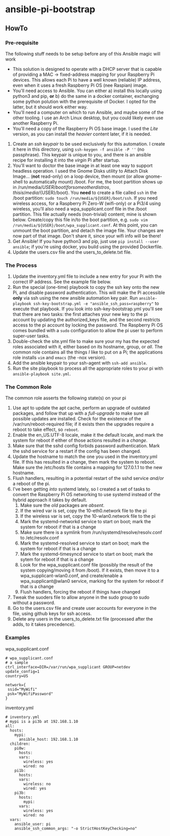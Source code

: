 # ansible-pi-bootstrap

## HowTo

### Pre-requisite

The following stuff needs to be setup before any of this Ansible magic will work

* This solution is designed to operate with a DHCP server that is capable of providing a MAC -> fixed-address mapping for your Raspberry Pi devices. This allows each Pi to have a well known (reliable) IP address, even when it uses a fresh Raspberry Pi OS (nee Raspian) image.
* You'll need access to Ansible. You can either a) install this locally using python3 and pip, **or** b) do the same in a docker container, exchanging some python polution with the prerequisite of Docker. I opted for the latter, but it should work either way.
* You'll need a computer on which to run Ansible, and maybe some of the other tooling. I use an Arch Linux desktop, but you could likely even use another Raspberry Pi.
* You'll need a copy of the Raspberry Pi OS base image. I used the *Lite* version, as you can install the *heavier* content later, if it is needed.

1. Create an *ssh keypair* to be used exclusively for this automation. I create it here in this directory, using `ssh-keygen -f ansible -P ''` (no passphrase). This keypair is unique to you, and there is an ansible recipe for installing it into the *virgin* Pi after startup.
2. You'll want to doctor the base image in at least one way to support headless operation. I used the Gnome Disks utility to Attach Disk Image... (**not** read-only) on a loop device, then mount (or allow gnome-shell to automatically mount) /boot. For me, the boot partition shows up in /run/media/${USER}/boot (for some other distros, this is /media/${USER}/boot). You **need** to create a file called `ssh` in the /boot partition: `sudo touch /run/media/${USER}/boot/ssh`. If you need wireless access, for a Raspberry Pi Zero-W (wifi-only) or a Pi3/4 using wireless, you'll also need a wpa_supplicant.conf file in the /boot partition. This file actually needs (non-trivial) content; mine is shown below. Create/copy this file in/to the boot partition, e.g. `sudo vim /run/media/${USER}/boot/wpa_supplicant.conf`. At this point, you can unmount the boot partition, and detach the image file. Your changes are now part of that image. Don't share it, since your wifi info will be there!
3. Get Ansible! If you have python3 and pip, just use `pip install --user ansible`; if you're using docker, you build using the provided Dockerfile.
1. Update the users.csv file and the users_to_delete.txt file.

### The Process

1. Update the inventory.yml file to include a new entry for your Pi with the correct IP address. See the example file below.
2. Run the special (one-time) playbook to copy the ssh key onto the new Pi, and disable password authentication. This will make the Pi accessible **only** via ssh using the new ansible automation key pair. Run `ansible-playbook ssh-key-bootstrap.yml -e "ansible_ssh_pass=raspberry"` to execute that playbook. If you look into ssh-key-bootstrap.yml you'll see that there are two tasks: the first attaches your new key to the pi account by updating the authorized_keys file, and the second restricts access to the pi account by locking the password. The Raspberry Pi OS comes bundled with a `sudo` configuration to allow the pi user to perform super-user tasks.
3. Double-check the site.yml file to make sure your my has the expected roles associated with it, either based on its hostname, group, or _all_. The common role contains all the things *I* like to put on a Pi; the applications role installs `vim` and `emacs` (the -nox version).
4. Add the ansible keypair to your ssh-agent with `ssh-add ansible`.
5. Run the site playbook to process all the appropriate roles to your pi with `ansible-playbook site.yml`.

### The Common Role

The common role asserts the following state(s) on your pi

1. Use apt to update the apt cache, perform an upgrade of outdated packages, and follow that up with a *full-upgrade* to make sure all possible updates are installed. Check for the existence of the /var/run/reboot-required file; if it exists then the upgrades require a reboot to take effect, so `reboot`.
1. Enable the en_US.UTF-8 locale, make it the default locale, and mark the system for reboot if either of those actions resulted in a _change_.
1. Make sure that the sshd config forbids password authentication. Mark the sshd service for a restart if the config has been changed.
1. Update the hostname to match the one you used in the inventory.yml file. If this has resulted in a change, then mark the system to reboot. Make sure the /etc/hosts file contains a mapping for 127.0.1.1 to the new hostname.
1. Flush handlers, resulting in a potential restart of the sshd service *and/or* a reboot of the pi.
1. I've been getting _into_ systemd lately, so I created a set of tasks to convert the Raspberry Pi OS networking to use systemd instead of the hybrid approach it takes by default.
    1. Make sure the _old_ packages are _absent_.
    1. If the wired var is set, copy the 10-eth0.network file to the pi
    1. If the wireless var is set, copy the 10-wlan0.network file to the pi
    1. Mark the systemd-networkd service to start on boot; mark the system for reboot if that is a change
    1. Make sure there is a symlink from /run/systemd/resolve/resolv.conf to /etc/resolv.conf
    1. Mark the systemd-resolved service to start on boot; mark the system for reboot if that is a change
    1. Mark the systemd-timesyncd service to start on boot; mark the sytem for reboot if that is a change
    1. Look for the wpa_supplicant.conf file (possibly the result of the system copying/moving it from /boot). If it exists, then move it to a wpa_supplicant-wlan0.conf, and create/enable a wpa_supplicant@wlan0 service, marking for the system for reboot if that is a change
    1. Flush handlers, forcing the reboot if things have changed
1. Tweak the suoders file to allow anyone in the sudo group to sudo without a password.
1. Go to the users.csv file and create user accounts for everyone in the file, using github keys for ssh access.
1. Delete any users in the users_to_delete.txt file (processed after the adds, to it takes precedence).

### Examples

wpa_supplicant.conf

```
# wpa_supplicant.conf
# a sample
ctrl_interface=DIR=/var/run/wpa_supplicant GROUP=netdev
update_config=1
country=US

network={
 ssid="MyWifi"
 psk="MyWifiPassword"
}
```

inventory.yml

```
# inventory.yml
# mypi is a pi3b at 192.168.1.10
all:
  hosts:
    mypi:
      ansible_host: 192.168.1.10
  children:
    pi0w:
      hosts:
      vars:
        wireless: yes
        wired: no
    pi1b:
      hosts:
      vars:
        wireless: no
        wired: yes
    pi3b:
      hosts:
        mypi:
      vars:
        wireless: yes
        wired: no
  vars:
    ansible_user: pi
    ansible_ssh_common_args: "-o StrictHostKeyChecking=no"
```
